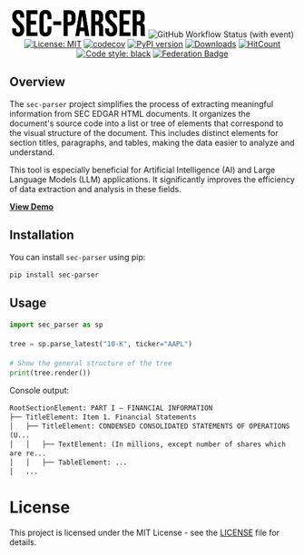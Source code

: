 <p align="center">
<img src="docs/title.png" alt="sec-parser logo" height="50">

<img alt="GitHub Workflow Status (with event)" src="https://img.shields.io/github/actions/workflow/status/alphanome-ai/sec-parser/check.yml">
<a href="https://opensource.org/licenses/MIT"><img src="https://img.shields.io/badge/License-MIT-yellow.svg" alt="License: MIT" /></a>
<a href="https://codecov.io/gh/alphanome-ai/sec-parser"><img src="https://codecov.io/gh/alphanome-ai/sec-parser/graph/badge.svg?token=KJLA96CBCN" alt="codecov" /></a>
<a href="https://badge.fury.io/py/sec-parser"><img src="https://badge.fury.io/py/sec-parser.svg" alt="PyPI version" /></a>
<a href="https://pepy.tech/project/sec-parser"><img src="https://pepy.tech/badge/sec-parser/month" alt="Downloads" /></a>
<a href="http://hits.dwyl.com/alphanome-ai/sec-parser"><img src="https://img.shields.io/endpoint?url=https%3A%2F%2Fhits.dwyl.com%2Falphanome-ai%2Fsec-parser.json%3Fshow%3Dunique" alt="HitCount" /></a>
<a href="https://github.com/psf/black"><img alt="Code style: black" src="https://img.shields.io/badge/code%20style-black-000000.svg"></a>
<a href="https://project-types.github.io/#federation"><img src="https://img.shields.io/badge/project%20type-federation-brightgreen" alt="Federation Badge"/></a>
</p>

## Overview

The `sec-parser` project simplifies the process of extracting meaningful information from SEC EDGAR HTML documents. It organizes the document's source code into a list or tree of elements that correspond to the visual structure of the document. This includes distinct elements for section titles, paragraphs, and tables, making the data easier to analyze and understand. 

This tool is especially beneficial for Artificial Intelligence (AI) and Large Language Models (LLM) applications. It significantly improves the efficiency of data extraction and analysis in these fields.

[**View Demo**](https://sec-parser-output-visualizer.app.alphanome.dev/)

## Installation

You can install `sec-parser` using pip:

```bash
pip install sec-parser
```

## Usage

```python
import sec_parser as sp

tree = sp.parse_latest("10-K", ticker="AAPL")

# Show the general structure of the tree
print(tree.render())
```
Console output:
```
RootSectionElement: PART I — FINANCIAL INFORMATION
├── TitleElement: Item 1. Financial Statements
│   ├── TitleElement: CONDENSED CONSOLIDATED STATEMENTS OF OPERATIONS (U...
│   │   ├── TextElement: (In millions, except number of shares which are re...
│   │   ├── TableElement: ...
│   ...
```

# License
This project is licensed under the MIT License - see the [LICENSE](LICENSE) file for details.
